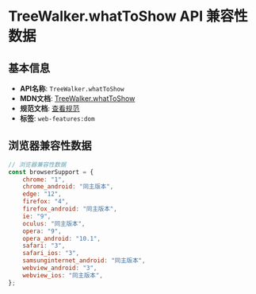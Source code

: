 # TreeWalker.whatToShow API 兼容性数据

## 基本信息

- **API名称**: `TreeWalker.whatToShow`
- **MDN文档**: [TreeWalker.whatToShow](https://developer.mozilla.org/docs/Web/API/TreeWalker/whatToShow)
- **规范文档**: [查看规范](https://dom.spec.whatwg.org/#dom-treewalker-whattoshow)
- **标签**: `web-features:dom`

## 浏览器兼容性数据

```javascript
// 浏览器兼容性数据
const browserSupport = {
    chrome: "1",
    chrome_android: "同主版本",
    edge: "12",
    firefox: "4",
    firefox_android: "同主版本",
    ie: "9",
    oculus: "同主版本",
    opera: "9",
    opera_android: "10.1",
    safari: "3",
    safari_ios: "3",
    samsunginternet_android: "同主版本",
    webview_android: "3",
    webview_ios: "同主版本",
};

```

